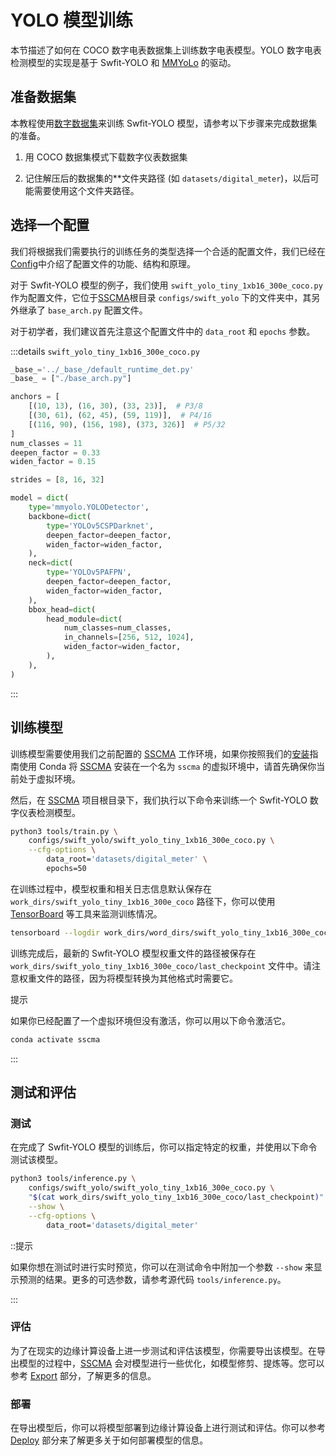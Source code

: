 # YOLO 模型训练

本节描述了如何在 COCO 数字电表数据集上训练数字电表模型。YOLO 数字电表检测模型的实现是基于 Swfit-YOLO 和 [MMYoLo](https://github.com/open-mmlab/mmyolo) 的驱动。

## 准备数据集

本教程使用[数字数据集](https://universe.roboflow.com/seeeddatasets/seeed_meter_digit/)来训练 Swfit-YOLO 模型，请参考以下步骤来完成数据集的准备。

1. 用 COCO 数据集模式下载数字仪表数据集

2. 记住解压后的数据集的\*\*文件夹路径 (如 `datasets/digital_meter`)，以后可能需要使用这个文件夹路径。

## 选择一个配置

我们将根据我们需要执行的训练任务的类型选择一个合适的配置文件，我们已经在[Config](../config)中介绍了配置文件的功能、结构和原理。

对于 Swfit-YOLO 模型的例子，我们使用 `swift_yolo_tiny_1xb16_300e_coco.py` 作为配置文件，它位于[SSCMA](https://github.com/Seeed-Studio/ModelAssistant)根目录 `configs/swift_yolo` 下的文件夹中，其另外继承了 `base_arch.py` 配置文件。

对于初学者，我们建议首先注意这个配置文件中的 `data_root` 和 `epochs` 参数。

:::details `swift_yolo_tiny_1xb16_300e_coco.py`

```python
_base_='../_base_/default_runtime_det.py'
_base_ = ["./base_arch.py"]

anchors = [
    [(10, 13), (16, 30), (33, 23)],  # P3/8
    [(30, 61), (62, 45), (59, 119)],  # P4/16
    [(116, 90), (156, 198), (373, 326)]  # P5/32
]
num_classes = 11
deepen_factor = 0.33
widen_factor = 0.15

strides = [8, 16, 32]

model = dict(
    type='mmyolo.YOLODetector',
    backbone=dict(
        type='YOLOv5CSPDarknet',
        deepen_factor=deepen_factor,
        widen_factor=widen_factor,
    ),
    neck=dict(
        type='YOLOv5PAFPN',
        deepen_factor=deepen_factor,
        widen_factor=widen_factor,
    ),
    bbox_head=dict(
        head_module=dict(
            num_classes=num_classes,
            in_channels=[256, 512, 1024],
            widen_factor=widen_factor,
        ),
    ),
)
```

:::

## 训练模型

训练模型需要使用我们之前配置的 [SSCMA](https://github.com/Seeed-Studio/ModelAssistant) 工作环境，如果你按照我们的[安装](../../introduction/installation)指南使用 Conda 将 [SSCMA](https://github.com/Seeed-Studio/ModelAssistant) 安装在一个名为 `sscma` 的虚拟环境中，请首先确保你当前处于虚拟环境。

然后，在 [SSCMA](https://github.com/Seeed-Studio/ModelAssistant)  项目根目录下，我们执行以下命令来训练一个 Swfit-YOLO 数字仪表检测模型。

```sh
python3 tools/train.py \
    configs/swift_yolo/swift_yolo_tiny_1xb16_300e_coco.py \
    --cfg-options \
        data_root='datasets/digital_meter' \
        epochs=50
```

在训练过程中，模型权重和相关日志信息默认保存在 `work_dirs/swift_yolo_tiny_1xb16_300e_coco` 路径下，你可以使用 [TensorBoard](https://www.tensorflow.org/tensorboard/get_started) 等工具来监测训练情况。

```sh
tensorboard --logdir work_dirs/word_dirs/swift_yolo_tiny_1xb16_300e_coco
```

训练完成后，最新的 Swfit-YOLO 模型权重文件的路径被保存在 `work_dirs/swift_yolo_tiny_1xb16_300e_coco/last_checkpoint` 文件中。请注意权重文件的路径，因为将模型转换为其他格式时需要它。

提示

如果你已经配置了一个虚拟环境但没有激活，你可以用以下命令激活它。

```sh
conda activate sscma
```

:::

## 测试和评估

### 测试

在完成了 Swfit-YOLO 模型的训练后，你可以指定特定的权重，并使用以下命令测试该模型。

```sh
python3 tools/inference.py \
    configs/swift_yolo/swift_yolo_tiny_1xb16_300e_coco.py \
    "$(cat work_dirs/swift_yolo_tiny_1xb16_300e_coco/last_checkpoint)" \
    --show \
    --cfg-options \
        data_root='datasets/digital_meter'
```

::提示

如果你想在测试时进行实时预览，你可以在测试命令中附加一个参数 `--show` 来显示预测的结果。更多的可选参数，请参考源代码 `tools/inference.py`。

:::

### 评估

为了在现实的边缘计算设备上进一步测试和评估该模型，你需要导出该模型。在导出模型的过程中，[SSCMA](https://github.com/Seeed-Studio/ModelAssistant) 会对模型进行一些优化，如模型修剪、提炼等。您可以参考 [Export](../export/overview) 部分，了解更多的信息。

### 部署

在导出模型后，你可以将模型部署到边缘计算设备上进行测试和评估。你可以参考 [Deploy](../../deploy/overview) 部分来了解更多关于如何部署模型的信息。
